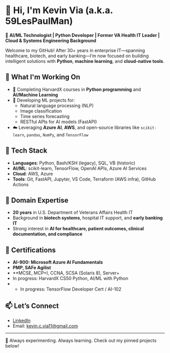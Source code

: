# 👋 Hi, I'm Kevin Via (a.k.a. 59LesPaulMan)

🎯 **AI/ML Technologist | Python Developer | Former VA Health IT Leader | Cloud & Systems Engineering Background**

Welcome to my GitHub! After 30+ years in enterprise IT—spanning healthcare, biotech, and early banking—I’m now focused on building intelligent solutions with **Python**, **machine learning**, and **cloud-native tools**.

## 🚀 What I'm Working On

- 📘 Completing HarvardX courses in **Python programming** and **AI/Machine Learning**
- 🤖 Developing ML projects for:
  - Natural language processing (NLP)
  - Image classification
  - Time series forecasting
  - RESTful APIs for AI models (FastAPI)
- ☁️ Leveraging **Azure AI**, **AWS**, and open-source libraries like `scikit-learn`, `pandas`, `NumPy`, and `TensorFlow`

## 🧰 Tech Stack

- **Languages**: Python, Bash/KSH (legacy), SQL, VB (historic)
- **AI/ML**: scikit-learn, TensorFlow, OpenAI APIs, Azure AI Services
- **Cloud**: AWS, Azure
- **Tools**: Git, FastAPI, Jupyter, VS Code, Terraform (AWS infra), GitHub Actions

## 🏥 Domain Expertise

- **20 years** in U.S. Department of Veterans Affairs Health IT
- Background in **biotech systems**, hospital IT support, and **early banking IT**
- Strong interest in **AI for healthcare, patient outcomes, clinical documentation, and compliance**

## 🧠 Certifications

- **AI-900: Microsoft Azure AI Fundamentals**
- **PMP, SAFe Agilist**
- **MCSE, MCP+I, CCNA, SCSA (Solaris 8), Server+
- In progress: HarvardX CS50 Python, AI/ML with Python
- - In progress: TensorFlow Developer Cert / AI-102

## 📫 Let’s Connect

- [LinkedIn](https://www.linkedin.com/in/kevinvia/)
- Email: kevin.c.via11@gmail.com

---

🧪 Always experimenting. Always learning. Check out my pinned projects below!
